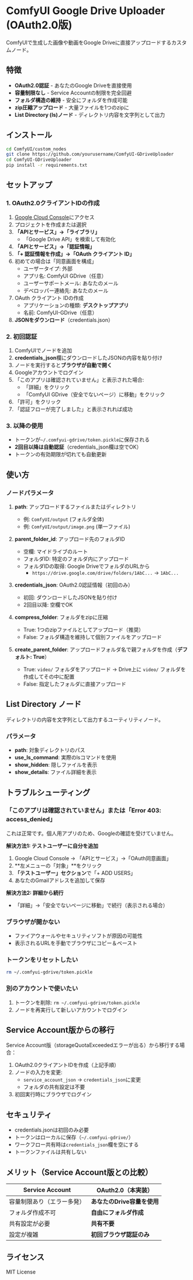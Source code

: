 # ComfyUI Google Drive Uploader (OAuth2.0版)

ComfyUIで生成した画像や動画をGoogle Driveに直接アップロードするカスタムノード。

## 特徴

- **OAuth2.0認証** - あなたのGoogle Driveを直接使用
- **容量制限なし** - Service Accountの制限を完全回避
- **フォルダ構造の維持** - 安全にフォルダを作成可能
- **zip圧縮アップロード** - 大量ファイルを1つのzipに
- **List Directory (ls)ノード** - ディレクトリ内容を文字列として出力

## インストール

```bash
cd ComfyUI/custom_nodes
git clone https://github.com/yourusername/ComfyUI-GDriveUploader
cd ComfyUI-GDriveUploader
pip install -r requirements.txt
```

## セットアップ

### 1. OAuth2.0クライアントIDの作成

1. [Google Cloud Console](https://console.cloud.google.com/)にアクセス
2. プロジェクトを作成または選択
3. **「APIとサービス」→「ライブラリ」**
   - 「Google Drive API」を検索して有効化
4. **「APIとサービス」→「認証情報」**
5. **「+ 認証情報を作成」→「OAuth クライアント ID」**
6. 初めての場合は「同意画面を構成」
   - ユーザータイプ: 外部
   - アプリ名: ComfyUI GDrive（任意）
   - ユーザーサポートメール: あなたのメール
   - デベロッパー連絡先: あなたのメール
7. OAuth クライアント IDの作成
   - アプリケーションの種類: **デスクトップアプリ**
   - 名前: ComfyUI-GDrive（任意）
8. **JSONをダウンロード**（credentials.json）

### 2. 初回認証

1. ComfyUIでノードを追加
2. **credentials_json**欄にダウンロードしたJSONの内容を貼り付け
3. ノードを実行すると**ブラウザが自動で開く**
4. Googleアカウントでログイン
5. 「このアプリは確認されていません」と表示された場合:
   - 「詳細」をクリック
   - 「ComfyUI GDrive（安全でないページ）に移動」をクリック
6. 「許可」をクリック
7. 「認証フローが完了しました」と表示されれば成功

### 3. 以降の使用

- トークンが`~/.comfyui-gdrive/token.pickle`に保存される
- **2回目以降は自動認証**（credentials_json欄は空でOK）
- トークンの有効期限が切れても自動更新

## 使い方

### ノードパラメータ

1. **path**: アップロードするファイルまたはディレクトリ
   - 例: `ComfyUI/output` (フォルダ全体)
   - 例: `ComfyUI/output/image.png` (単一ファイル)

2. **parent_folder_id**: アップロード先のフォルダID
   - 空欄: マイドライブのルート
   - フォルダID: 特定のフォルダ内にアップロード
   - フォルダIDの取得: Google DriveでフォルダのURLから
     - `https://drive.google.com/drive/folders/1AbC...` → `1AbC...`

3. **credentials_json**: OAuth2.0認証情報（初回のみ）
   - 初回: ダウンロードしたJSONを貼り付け
   - 2回目以降: 空欄でOK

4. **compress_folder**: フォルダをzipに圧縮
   - True: 1つのzipファイルとしてアップロード（推奨）
   - False: フォルダ構造を維持して個別ファイルをアップロード

5. **create_parent_folder**: アップロードフォルダ名で親フォルダを作成（**デフォルト: True**）
   - True: `video/` フォルダをアップロード → Drive上に `video/` フォルダを作成してその中に配置
   - False: 指定したフォルダに直接アップロード

## List Directory ノード

ディレクトリの内容を文字列として出力するユーティリティノード。

### パラメータ

- **path**: 対象ディレクトリのパス
- **use_ls_command**: 実際のlsコマンドを使用
- **show_hidden**: 隠しファイルを表示
- **show_details**: ファイル詳細を表示

## トラブルシューティング

### 「このアプリは確認されていません」または「Error 403: access_denied」

これは正常です。個人用アプリのため、Googleの確認を受けていません。

**解決方法1: テストユーザーに自分を追加**
1. Google Cloud Console → 「APIとサービス」→「OAuth同意画面」
2. **左メニューの「対象」**をクリック
3. **「テストユーザー」セクション**で「+ ADD USERS」
4. あなたのGmailアドレスを追加して保存

**解決方法2: 詳細から続行**
- 「詳細」→「安全でないページに移動」で続行（表示される場合）

### ブラウザが開かない

- ファイアウォールやセキュリティソフトが原因の可能性
- 表示されるURLを手動でブラウザにコピー＆ペースト

### トークンをリセットしたい

```bash
rm ~/.comfyui-gdrive/token.pickle
```

### 別のアカウントで使いたい

1. トークンを削除: `rm ~/.comfyui-gdrive/token.pickle`
2. ノードを再実行して新しいアカウントでログイン

## Service Account版からの移行

Service Account版（storageQuotaExceededエラーが出る）から移行する場合：

1. OAuth2.0クライアントIDを作成（上記手順）
2. ノードの入力を変更:
   - `service_account_json` → `credentials_json`に変更
   - フォルダの共有設定は不要
3. 初回実行時にブラウザでログイン

## セキュリティ

- credentials.jsonは初回のみ必要
- トークンはローカルに保存（`~/.comfyui-gdrive/`）
- ワークフロー共有時は`credentials_json`欄を空にする
- トークンファイルは共有しない

## メリット（Service Account版との比較）

| Service Account | OAuth2.0（本実装） |
|---|---|
| 容量制限あり（エラー多発） | **あなたのDrive容量を使用** |
| フォルダ作成不可 | **自由にフォルダ作成** |
| 共有設定が必要 | **共有不要** |
| 設定が複雑 | **初回ブラウザ認証のみ** |

## ライセンス

MIT License